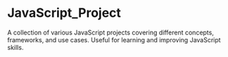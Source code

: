 # JavaScript_Project
A collection of various JavaScript projects covering different concepts, frameworks, and use cases. Useful for learning and improving JavaScript skills.

